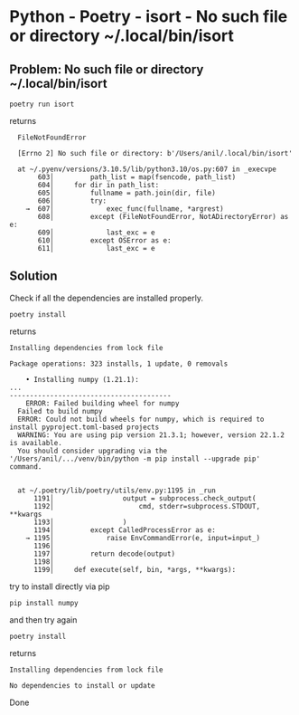 # Python - Poetry - isort - No such file or directory ~/.local/bin/isort


## Problem: No such file or directory ~/.local/bin/isort

```shell
poetry run isort
```

returns

```
  FileNotFoundError

  [Errno 2] No such file or directory: b'/Users/anil/.local/bin/isort'

  at ~/.pyenv/versions/3.10.5/lib/python3.10/os.py:607 in _execvpe
       603│         path_list = map(fsencode, path_list)
       604│     for dir in path_list:
       605│         fullname = path.join(dir, file)
       606│         try:
    →  607│             exec_func(fullname, *argrest)
       608│         except (FileNotFoundError, NotADirectoryError) as e:
       609│             last_exc = e
       610│         except OSError as e:
       611│             last_exc = e

```

## Solution

Check if all the dependencies are installed properly.

```shell
poetry install
```

returns

```
Installing dependencies from lock file

Package operations: 323 installs, 1 update, 0 removals

    • Installing numpy (1.21.1):
...
----------------------------------------
    ERROR: Failed building wheel for numpy
  Failed to build numpy
  ERROR: Could not build wheels for numpy, which is required to install pyproject.toml-based projects
  WARNING: You are using pip version 21.3.1; however, version 22.1.2 is available.
  You should consider upgrading via the '/Users/anil/.../venv/bin/python -m pip install --upgrade pip' command.
  

  at ~/.poetry/lib/poetry/utils/env.py:1195 in _run
      1191│                 output = subprocess.check_output(
      1192│                     cmd, stderr=subprocess.STDOUT, **kwargs
      1193│                 )
      1194│         except CalledProcessError as e:
    → 1195│             raise EnvCommandError(e, input=input_)
      1196│ 
      1197│         return decode(output)
      1198│ 
      1199│     def execute(self, bin, *args, **kwargs):
```

try to install directly via pip

```shell
pip install numpy
```

and then try again

```shell
poetry install                                                                                                 
```

returns

```
Installing dependencies from lock file

No dependencies to install or update
```

Done



